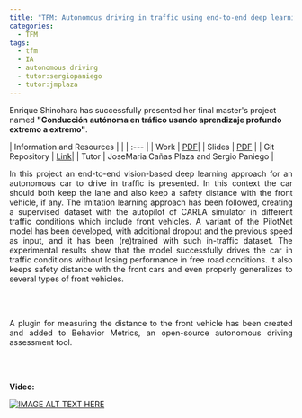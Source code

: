```yaml
---
title: "TFM: Autonomous driving in traffic using end-to-end deep learning"
categories:
  - TFM
tags:
  - tfm
  - IA
  - autonomous driving
  - tutor:sergiopaniego 
  - tutor:jmplaza
---
```



Enrique Shinohara  has successfully presented her final master's project named **"Conducción autónoma en tráfico usando aprendizaje profundo extremo a extremo"**.


| Information and Resources  | |
| :--- |
| Work |  [PDF](https://roboticslaburjc.github.io/2022-tfm-enrique-shinohara/)| 
| Slides | [PDF]() |
| Git Repository | [Link](https://github.com/RoboticsLabURJC/2022-tfm-enrique-shinohara)|
| Tutor | JoseMaria Cañas Plaza and Sergio Paniego |


<div style="text-align: justify"> 


In this project an end-to-end vision-based deep learning approach for an autonomous car
to drive in traffic is presented. In this context the car should both keep the lane and also
keep a safety distance with the front vehicle, if any. The imitation learning approach has
been followed, creating a supervised dataset with the autopilot of CARLA simulator in
different traffic conditions which include front vehicles. A variant of the PilotNet model
has been developed, with additional dropout and the previous speed as input, and it has
been (re)trained with such in-traffic dataset. The experimental results show that the model
successfully drives the car in traffic conditions without losing performance in free road
conditions. It also keeps safety distance with the front cars and even properly generalizes
to several types of front vehicles.

<br>
<br>

A plugin for measuring the distance to the front vehicle has been created and added to
Behavior Metrics, an open-source autonomous driving assessment tool.

</div>
<br>
<br>

**Video:**
<br>

[![IMAGE ALT TEXT HERE](https://img.youtube.com/vi/mVSfxQeWwrQ/0.jpg)](https://www.youtube.com/watch?v=mVSfxQeWwrQ)

